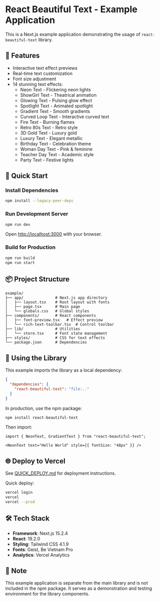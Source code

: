# React Beautiful Text - Example Application

This is a Next.js example application demonstrating the usage of `react-beautiful-text` library.

## 🎨 Features

- Interactive text effect previews
- Real-time text customization
- Font size adjustment
- 14 stunning text effects:
  - Neon Text - Flickering neon lights
  - ShowGirl Text - Theatrical animation
  - Glowing Text - Pulsing glow effect
  - Spotlight Text - Animated spotlight
  - Gradient Text - Smooth gradients
  - Curved Loop Text - Interactive curved text
  - Fire Text - Burning flames
  - Retro 80s Text - Retro style
  - 3D Gold Text - Luxury gold
  - Luxury Text - Elegant metallic
  - Birthday Text - Celebration theme
  - Woman Day Text - Pink & feminine
  - Teacher Day Text - Academic style
  - Party Text - Festive lights

## 🚀 Quick Start

### Install Dependencies

```bash
npm install --legacy-peer-deps
```

### Run Development Server

```bash
npm run dev
```

Open [http://localhost:3000](http://localhost:3000) with your browser.

### Build for Production

```bash
npm run build
npm run start
```

## 📦 Project Structure

```
example/
├── app/              # Next.js app directory
│   ├── layout.tsx    # Root layout with fonts
│   ├── page.tsx      # Main page
│   └── globals.css   # Global styles
├── components/       # React components
│   ├── font-preview.tsx   # Effect preview
│   └── rich-text-toolbar.tsx  # Control toolbar
├── lib/              # Utilities
│   └── store.tsx     # Font state management
├── styles/           # CSS for text effects
└── package.json      # Dependencies
```

## 🔗 Using the Library

This example imports the library as a local dependency:

```json
{
  "dependencies": {
    "react-beautiful-text": "file:.."
  }
}
```

In production, use the npm package:

```bash
npm install react-beautiful-text
```

Then import:

```tsx
import { NeonText, GradientText } from "react-beautiful-text";

<NeonText text="Hello World" style={{ fontSize: "48px" }} />
```

## 🌐 Deploy to Vercel

See [QUICK_DEPLOY.md](../QUICK_DEPLOY.md) for deployment instructions.

Quick deploy:
```bash
vercel login
vercel
vercel --prod
```

## 🛠 Tech Stack

- **Framework**: Next.js 15.2.4
- **React**: 19.2.0
- **Styling**: Tailwind CSS 4.1.9
- **Fonts**: Geist, Be Vietnam Pro
- **Analytics**: Vercel Analytics

## 📝 Note

This example application is separate from the main library and is not included in the npm package. It serves as a demonstration and testing environment for the library components.

